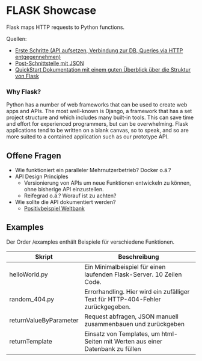# FLASK Showcase
Flask maps HTTP requests to Python functions.

Quellen:
- [Erste Schritte (API aufsetzen, Verbindung zur DB, Queries via HTTP entgegennehmen)](https://programminghistorian.org/en/lessons/creating-apis-with-python-and-flask#setting-up "programminghistorian.org")
- [Post-Schnittstelle mit JSON](https://pythonise.com/series/learning-flask/working-with-json-in-flask)
- [QuickStart Dokumentation mit einem guten Überblick über die Struktur von Flask](https://flask.palletsprojects.com/en/2.0.x/quickstart/)


### Why Flask?

Python has a number of web frameworks that can be used to create web apps and APIs. The most well-known is Django, a framework that has a set project structure and which includes many built-in tools. This can save time and effort for experienced programmers, but can be overwhelming. Flask applications tend to be written on a blank canvas, so to speak, and so are more suited to a contained application such as our prototype API.




## Offene Fragen
- Wie funktioniert ein paralleler Mehrnutzerbetrieb? Docker o.ä.?
- API Design Principles
    - Versionierung von APIs um neue Funktionen entwickeln zu können, ohne bisherige API einzustellen.
    - Reifegrad o.ä.? Worauf ist zu achten?
- Wie sollte die API dokumentiert werden?
    - [Positivbeispiel Weltbank](https://datahelpdesk.worldbank.org/knowledgebase/articles/889392-api-documentation)
  

## Examples
Der Order /examples enthält Beispiele für verschiedene Funktionen.

| Skript        | Beschreibung                                                          |
|---------------|-----------------------------------------------------------------------|
| helloWorld.py | Ein Minimalbeispiel für einen laufenden Flask-Server. 10 Zeilen Code.|
| random_404.py | Errorhandling. Hier wird ein zufälliger Text für HTTP-404-Fehler zurückgegeben.|
| returnValueByParameter | Request abfragen, JSON manuell zusammenbauen und zurückgeben |
| returnTemplate | Einsatz von Templates, um html-Seiten mit Werten aus einer Datenbank zu füllen |

